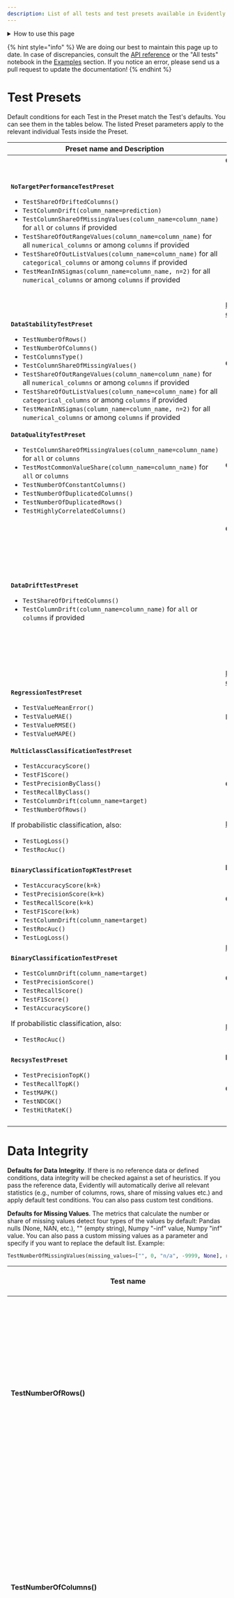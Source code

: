 ```yaml
---
description: List of all tests and test presets available in Evidently.
---
```


<details>

<summary>How to use this page</summary>
 
This is a reference page. You can return here:
* To discover **available tests** and choose which to include in a custom test suite.
* To understand which **parameters** you can change for a specific test or preset.
* To verify which tests are included in a **test preset**.

You can use the menu on the right to navigate the sections. We organize individual tests into groups, e.g. Data Quality, Data Integrity, Regression, etc. Note that these groups do **not** match the presets with similar names. For example, there are more Data Quality tests than in the `DataQualityTestPreset`. 

# How to read the tables

* **Name**: the name of the test or test preset.  
* **Description**: plain text explanation of the test, or the content of the preset. For tests, we specify whether it applies to the whole dataset or individual columns.
* **Parameters**: available configurations. 
  * Required parameters are necessary for calculations, e.g. a column name for a column-level test.
  * Optional parameters modify how the underlying metric is calculated, e.g. which statistical test or correlation method is used.
  * *Test condition parameters* help set the conditions (e.g. equal, not equal, greater than, etc.) that define the expectations from the test output. If the condition is violated, the test returns a fail. Here you can see the complete list of the [standard condition parameteres](../tests-and-reports/custom-test-suite.md#custom-conditions). They apply to most of the tests, and are optional.
* **Default tests condition**: they apply if you do not set a custom сondition. 
  * With reference: the test conditions that apply when you pass a reference dataset and Evidently can derive expectations from it. 
  * No reference: the test conditions that apply if you do not provide the reference. They are based on heuristics.
 
**Test visualizations**. Each test also includes a default render. If you want to see the visualization, navigate to the [example notebooks](../examples/examples.md).
</details>

{% hint style="info" %} 
We are doing our best to maintain this page up to date. In case of discrepancies, consult the [API reference](https://docs.evidentlyai.com/reference/api-reference) or the "All tests" notebook in the [Examples](../examples/examples.md) section. If you notice an error, please send us a pull request to update the documentation! 
{% endhint %}

# Test Presets

Default conditions for each Test in the Preset match the Test's defaults. You can see them in the tables below. The listed Preset parameters apply to the relevant individual Tests inside the Preset.

| Preset name and Description | Parameters |
|---|---|
| **`NoTargetPerformanceTestPreset`**<br><ul><li> `TestShareOfDriftedColumns()`</li><li>`TestColumnDrift(column_name=prediction)`</li><li>`TestColumnShareOfMissingValues(column_name=column_name)` for `all` or `сolumns` if provided </li><li>`TestShareOfOutRangeValues(column_name=column_name)` for all `numerical_columns` or among `columns` if provided</li><li>`TestShareOfOutListValues(column_name=column_name)` for all `categorical_columns` or among `columns` if provided</li><li>`TestMeanInNSigmas(column_name=column_name, n=2)` for all `numerical_columns` or among `columns` if provided </li></ul>| **Optional**:<ul><li>`columns`</li><li>`stattest`</li><li>`cat_stattest`</li><li>`num_stattest`</li><li>`per_column_stattest`</li><li>`text_stattest`</li><li>`stattest_threshold`</li><li>`cat_stattest_threshold`</li><li>`num_stattest_threshold`</li><li>`per_column_stattest_threshold`</li><li>`text_stattest_threshold`</li><li>`embeddings`</li><li>`embeddings_drift_method`</li><li>`drift_share`</li></ul> [How to set data drift parameters](../customization/options-for-statistical-tests.md), [embeddings drift parameters](../customization/embeddings-drift-parameters.md).|
| **`DataStabilityTestPreset`**<br><ul><li>`TestNumberOfRows()`</li><li>`TestNumberOfColumns()`</li><li>`TestColumnsType()`</li><li>`TestColumnShareOfMissingValues()`</li><li>`TestShareOfOutRangeValues(column_name=column_name)` for all `numerical_columns` or among `columns` if provided</li><li>`TestShareOfOutListValues(column_name=column_name)` for all `categorical_columns` or among `columns` if provided</li><li>`TestMeanInNSigmas(column_name=column_name, n=2)` for all `numerical_columns` or among `columns` if provided </li></ul>| **Optional**:<ul><li>`columns`</li></ul> |
| **`DataQualityTestPreset`**<br>  <ul><li>`TestColumnShareOfMissingValues(column_name=column_name)` for `all` or `columns` </li><li>`TestMostCommonValueShare(column_name=column_name)` for `all` or `columns`</li><li>`TestNumberOfConstantColumns()`</li><li>`TestNumberOfDuplicatedColumns()`</li><li>`TestNumberOfDuplicatedRows()`</li><li>`TestHighlyCorrelatedColumns()`</li></ul>| **Optional:**<ul><li>`columns`</li></ul> |
| **`DataDriftTestPreset`**<br> <ul><li>`TestShareOfDriftedColumns()`</li><li>`TestColumnDrift(column_name=column_name)` for `all` or `сolumns` if provided </li></ul> | **Optional**:<ul><li>`columns`</li><li>`stattest`</li><li>`cat_stattest`</li><li>`num_stattest`</li><li>`per_column_stattest`</li><li>`text_stattest`</li><li>`stattest_threshold`</li><li>`cat_stattest_threshold`</li><li>`num_stattest_threshold`</li><li>`per_column_stattest_threshold`</li><li>`text_stattest_threshold`</li><li>`embeddings`</li><li>`embeddings_drift_method`</li><li>`drift_share`</li></ul>[How to set data drift parameters](../customization/options-for-statistical-tests.md), [embeddings drift parameters](../customization/embeddings-drift-parameters.md).|
| **`RegressionTestPreset`**<br> <ul><li>`TestValueMeanError()`</li><li>`TestValueMAE()`</li><li>`TestValueRMSE()`</li><li>`TestValueMAPE()`</li></ul> | N/A |
| **`MulticlassClassificationTestPreset`**<br> <ul><li>`TestAccuracyScore()`</li><li>`TestF1Score()`</li><li>`TestPrecisionByClass()`</li><li>`TestRecallByClass()`</li><li>`TestColumnDrift(column_name=target)`</li><li>`TestNumberOfRows()`</li></ul>If probabilistic classification, also: <ul><li>`TestLogLoss()`</li><li>`TestRocAuc()`</li></ul>| **Optional**:<ul><li>`stattest`</li><li>`stattest_threshold`</li></ul> [How to set data drift parameters](../customization/options-for-statistical-tests.md).  |
| **`BinaryClassificationTopKTestPreset`**<br> <ul><li>`TestAccuracyScore(k=k)`</li><li>`TestPrecisionScore(k=k)`</li><li>`TestRecallScore(k=k)`</li><li>`TestF1Score(k=k)`</li><li>`TestColumnDrift(column_name=target)`</li><li>`TestRocAuc()`</li><li>`TestLogLoss()`</li></ul> |**Required**:<ul><li>`k`</li></ul>**Optional**:<ul><li>`stattest`</li><li>`stattest_threshold`</li><li>`probas_threshold`</li></ul> [How to set data drift parameters](../customization/options-for-statistical-tests.md). |
| **`BinaryClassificationTestPreset`** <br><ul><li>`TestColumnDrift(column_name=target)`</li><li>`TestPrecisionScore()`</li><li>`TestRecallScore()`</li><li>`TestF1Score()`</li><li>`TestAccuracyScore()`</li></ul>If probabilistic classification, also:<ul><li>`TestRocAuc()`</li></ul> | **Optional**:<ul><li>`stattest`</li><li>`stattest_threshold`</li><li>`probas_threshold`</li></ul> [How to set data drift parameters](../customization/options-for-statistical-tests.md)|
| **`RecsysTestPreset`** <br><ul><li>`TestPrecisionTopK()`</li><li>`TestRecallTopK()`</li><li>`TestMAPK()`</li><li>`TestNDCGK()`</li><li>`TestHitRateK()`</li></ul> | **Required:**<ul><li>`k`</li></ul> **Optional:**<ul><li>`min_rel_score: Optional[int]`</li><li>`no_feedback_users: bool`</li></ul>

# Data Integrity

**Defaults for Data Integrity**. If there is no reference data or defined conditions, data integrity will be checked against a set of heuristics. If you pass the reference data, Evidently will automatically derive all relevant statistics (e.g., number of columns, rows, share of missing values etc.) and apply default test conditions. You can also pass custom test conditions.  

**Defaults for Missing Values**. The metrics that calculate the number or share of missing values detect four types of the values by default: Pandas nulls (None, NAN, etc.), "" (empty string), Numpy "-inf" value, Numpy "inf" value. You can also pass a custom missing values as a parameter and specify if you want to replace the default list. Example:

```python
TestNumberOfMissingValues(missing_values=["", 0, "n/a", -9999, None], replace=True)
```

| Test name  | Description | Parameters | Default test condition | 
|---|---|---|---|
| **TestNumberOfRows()** | Dataset-level. <br><br> Tests the number of rows against the reference or a defined condition.|  **Required**:<br> N/A <br><br> **Optional**:<br> N/A <br><br>**Test conditions**: <ul><li>*standard parameters*</li></ul>| Expects +/-10% or >30.<br><br>**With reference**: the test fails if the number of rows differs by over 10% from the reference. <br><br>**No reference**: the test fails if the number of rows is <= 30.|
| **TestNumberOfColumns()** | Dataset-level. <br><br> Tests the number of columns against the reference or a defined condition. | **Required**:<br> N/A <br><br> **Optional**:<br> N/A <br><br>**Test conditions**: <ul><li>*standard parameters*</li></ul>| Expects the same or non-zero.<br><br>**With reference**: the test fails if the number of columns differs from the reference. <br><br>**No reference**: the test fails if the number of columns is 0.|
| **TestNumberOfMissingValues()** | Dataset-level. <br><br> Tests the number of missing values in the dataset against the reference or a defined condition.|**Required**:<br> N/A <br><br> **Optional**: <ul><li>`missing_values = [], replace = True/False` (default = default list)</li></ul> **Test conditions**: <ul><li>*standard parameters*</li></ul>| Expects up to +10% or 0. <br><br>**With reference**: the test fails if the share of missing values is over 10% higher than in reference. <br><br>**No reference**: the test fails if the dataset contains missing values.|
| **TestShareOfMissingValues()**| Dataset-level. <br><br> Tests the share of missing values in the dataset against the reference or a defined condition.|**Required**:<br> N/A <br><br> **Optional**: <ul><li>`missing_values = [], replace = True/False` (default = default list)</li></ul>**Test conditions**: <ul><li>*standard parameters*</li></ul> | Expects up to +10% or 0. <br><br>**With reference**: the test fails if the share of missing values is over 10% higher than in reference.<br><br>**No reference**:  the test fails if the dataset contains missing values.|
| **TestNumberOfColumnsWithMissingValues()**| Dataset-level. <br><br>Tests the number of columns that contain missing values in the dataset against the reference or a defined condition.|**Required**:<br> N/A <br><br> **Optional**: <ul><li>`missing_values = [], replace = True/False` (default = default list)</li></ul>**Test conditions**: <ul><li>*standard parameters*</li></ul> | Expects <= or 0. <br><br>**With reference**: the test fails if the number of columns with missing values is higher than in reference.  <br>**No reference**: the test fails if the dataset contains columns with missing values.|
| **TestShareOfColumnsWithMissingValues()** | Dataset-level. <br><br> Tests the share of columns that contain missing values in the dataset against the reference or a defined condition.| **Required**:<br> N/A <br><br> **Optional**: <ul><li>`missing_values = [], replace = True/False` (default = default list)</li></ul>**Test conditions**: <ul><li>*standard parameters*</li></ul> | Expects <= or 0. <br><br>**With reference**: the test fails if the share of columns with missing values is higher than in reference.  <br><br>**No reference**: the test fails if the dataset contains columns with missing values.|
| **TestNumberOfRowsWithMissingValues()** | Dataset-level. <br><br> Tests the number of rows that contain missing values against the reference or a defined condition. | **Required**:<br>N/A<br><br>**Optional**:<ul><li>`missing_values = [], replace = True/False` (default = default list)</li></ul> **Test conditions** <ul><li>*standard parameters*</li></ul>| Expects up to +10% or 0.<br><br>**With reference**: the test fails if the share of rows with missing values is over 10% higher than in reference. <br><br>**No reference**: the test fails if the dataset contains rows with missing values.|
| **TestShareOfRowsWithMissingValues()** | Dataset-level. <br><br> Tests the share of rows that contain missing values against the reference or a defined condition. | **Required**:<br>N/A<br><br>**Optional**:<ul><li>`missing_values = [], replace = True/False` (default = default list)</li></ul>**Test conditions** <ul><li>*standard parameters*</li></ul>| Expects up to +10% or 0.<br><br>**With reference**: the test fails if the share of rows with missing values is over 10% higher than in reference. <br><br>**No reference**: the test fails if the dataset contains rows with missing values.|
| **TestNumberOfDifferentMissingValues()**| Dataset-level. <br><br> Tests the number of differently encoded missing values in the dataset against the reference or a defined condition. Detects 4 types of missing values by default and/or values from a user list. | **Required**:<br>N/A<br><br>**Optional**:<ul><li>`missing_values: list <br>replace: bool = True`(default = default list)</li></ul> **Test conditions** <ul><li>*standard parameters*</li></ul> | Expects <= or none.<br><br>**With reference**: the test fails if the current dataset has more types of missing values. <br><br>**No reference**: the test fails if the current dataset contains missing values. 
| **TestNumberOfConstantColumns()** | Dataset-level. <br><br> Tests the number of columns with all constant values against reference or a defined condition. |**Required**:<br> N/A <br><br> **Optional**:<br> N/A <br><br>**Test conditions**: <ul><li>*standard parameters*</li></ul>| Expects =< or none.<br><br>**With reference**: the test fails if the number of constant columns is higher than in the reference.<br><br>**No reference**: the test fails if there is at least one constant column.|
| **TestNumberOfEmptyRows()** | Dataset-level. <br><br> Tests the number of empty rows against reference or a defined condition. |**Required**:<br> N/A <br><br> **Optional**:<br> N/A <br><br>**Test conditions**: <ul><li>*standard parameters*</li></ul>| Expects +/- 10% or none.<br><br>**With reference**: the test fails if the share of empty rows is over 10% higher or lower than in the reference.<br><br>**No reference**: the test fails if there is at least one empty row.|
| **TestNumberOfEmptyColumns()** | Dataset-level. <br><br> Tests the number of empty columns against reference or a defined condition.|**Required**:<br> N/A <br><br> **Optional**:<br> N/A <br><br>**Test conditions**: <ul><li>*standard parameters*</li></ul>| Expects =< or none.<br><br>**With reference**: the test fails if the number of empty columns is higher than in the reference.<br><br>**No reference**: the test fails if there is at least one empty column.|
| **TestNumberOfDuplicatedRows()** | Dataset-level. <br><br> Tests the number of duplicate rows against reference or a defined condition. |**Required**:<br> N/A <br><br> **Optional**:<br> N/A <br><br>**Test conditions**: <ul><li>*standard parameters*</li></ul>| Expects +/- 10% or none.<br><br>**With reference**: the test fails if the share of duplicate rows is over 10% higher or lower than in the reference.<br><br>**No reference**: the test fails if there is at least one duplicate row. |
| **TestNumberOfDuplicatedColumns()** | Dataset-level. <br><br> Tests the number of duplicate columns against reference or a defined condition. |**Required**:<br> N/A <br><br> **Optional**:<br> N/A <br><br>**Test conditions**: <ul><li>*standard parameters*</li></ul>| Expects =< or none.<br><br>**With reference**: the test fails if the number of duplicate columns is higher than in the reference.<br><br>**No reference**: the test fails if there is at least one duplicate column.|
| **TestColumnsType()**| Dataset-level. <br><br> Tests the types of all columns against the reference.| **Required**:<br> N/A <br><br> **Optional**:<br> `columns_type: dict` <br><br>**Test conditions**:<br> N/A | Expects types to match.<br><br>**With reference**: the test fails if at least one column type does not match. <br>**No reference**: N/A |
| **TestColumnNumberOfMissingValues**(column_name='name')| Column-level. <br><br> Tests the number of missing values in a given column against the reference or a defined condition.| **Required**:<ul><li>`column_name`</li></ul>**Optional**:<ul><li>`missing_values = [], replace = True/False` (default = default list)</li></ul> **Test conditions** <ul><li>*standard parameters*</li></ul> | Expects up to 10% or none.<br><br>**With reference**: the test fails if the share of missing values in a column is over 10% higher than in reference. <br><br>**No reference**: the test fails if the column contains missing values.|
| **TestColumnShareOfMissingValues**(column_name='name')| Column-level. <br><br> Tests the share of missing values in a given column against the reference or a defined condition.| **Required**:<ul><li>`column_name`</li></ul>**Optional**:<ul><li>`missing_values = [], replace = True/False` (default = default list)</li></ul>**Test conditions** <ul><li>*standard parameters*</li></ul> | Expects up to 10% or none.<br><br>**With reference**: the test fails if the share of missing values in a column is over 10% higher than in reference. <br>**No reference**: the test fails if the column contains missing values.|
| **TestColumnNumberOfDifferentMissingValues**(column_name='name')| Column-level. <br><br> Tests the number of differently encoded missing values in the column against reference or a defined condition. Detects 4 types of missing values by default and/or values from a user list. | **Required**:<ul><li>`column_name`</li></ul>**Optional**:<ul><li>`missing_values = [], replace = True/False` (default = default list)</li></ul> **Test conditions**: <ul><li>*standard parameters*</li></ul>| Expects <= or none.<br><br>**With reference**: the test fails if the current column has more types of missing values. <br><br>**No reference**: The test fails if the column contains missing values.|
| **TestColumnAllConstantValues**(column_name='name') | Column-level. <br><br> Tests if all the values in a given column are constant.|**Required**: <ul><li>`column_name`</li></ul>**Optional**:<br> N/A<br><br>**Test conditions**: <br> N/A| Expects non-constant.<br><br>The test fails if all values in a given column are constant.|
| **TestColumnAllUniqueValues**(column_name='name') | Column-level. <br><br> Tests if all the values in a given column are unique.| **Required**: <ul><li>`column_name`</li></ul>**Optional**:<br> N/A<br><br>**Test conditions**:<br> N/A | Expects all unique (e.g., IDs).<br><br>The test fails if at least one value in a given column is not unique.|
| **TestColumnRegExp**(column_name='name, reg_exp='^[0..9]') | Column-level. <br><br> Tests the number of values in a column that do not match a defined regular expression, against reference or a defined condition. |**Required**: <ul><li>`column_name`</li><li>`reg_exp`</li></ul>**Optional**:<br>N/A<br><br>**Test conditions**:<ul><li>*standard parameters* </li></ul>| **With reference**: the test fails if the share of values that match a regular expression is over 10% higher or lower than in the reference.<br><br>**No reference**: the test fails if at least one of the values does not match a regular expression. |
| **TestCategoryShare**(column_name='education', category='Some-college', lt=0.5)) | Column-level. <br><br> Tests if the number of objects belonging to a defined category (or having a defined numerical value) is within the threshold.|**Required**: <ul><li>`column_name`</li><li>`category`</li></ul>**Optional**:<br> N/A<br><br> **Test conditions**: <ul><li>*standard parameters*</li></ul>| Expects the category to be present.<br><br>The test fails if the category is not present.|
| **TestCategoryCount**(column_name='education', category='Some-college', lt=0.5)) | Column-level. <br><br>  Tests if the share of objects belonging to a defined category (or having a defined numerical value) is within the threshold.|**Required**: <ul><li>`column_name`</li><li>`category`</li></ul>**Optional**:<br> N/A<br><br> **Test conditions**: <ul><li>*standard parameters*</li></ul>| Expects the category to be present.<br><br>The test fails if the category is not present.|

# Data Quality

**Defaults for data quality**. If there is no reference data or defined conditions, data quality will be checked against a set of heuristics. If you pass the reference data, Evidently will automatically derive all relevant statistics (e.g., min value, max value, value range, value list, etc.) and apply default test conditions. You can also pass custom test conditions.  

| Test name  | Description | Parameters | Default test conditions | 
|---|---|---|---|
| **TestConflictTarget()**| Dataset-level. <br><br> Tests if there are conflicts in the target (instances where a different label is assigned for an identical input). | N/A | Expects no conflicts in the target (with or without reference). |
| **TestConflictPrediction()**| Dataset-level. <br><br> Tests if there are conflicts in the prediction (instances where a different prediction is made for an identical input). | N/A | Expects no conflicts in the target (with or without reference). |
| **TestTargetPredictionCorrelation()** | Dataset-level. <br><br> Tests the strength of correlation between the target and prediction.| **Required**:<br>N/A<br><br> **Optional:**  <ul><li>`method` (default = `pearson`, available = `pearson`, `spearman`, `kendall`, `cramer_v`)</li></ul> **Test conditions**: <ul><li>*standard parameters*</li></ul> | Expects +/- 0.25 in correlation strength, or > 0. <br><br>**With reference**: the test fails if there is a 0.25+ change in the correlation strength between target and prediction.<br><br>**No reference**: the test fails if the correlation between target and prediction <=0 |
| **TestHighlyCorrelatedColumns()**| Dataset-level. <br><br> Tests the strongest correlation between a pair of features, against reference or a defined condition. <br> | **Required**:<br>N/A<br><br> **Optional:**  <ul><li>`method` (default = `pearson`, available = `pearson`, `spearman`, `kendall`, `cramer_v`)</li></ul> **Test conditions**: <ul><li>*standard parameters*</li></ul>| Expects +/- 10% in max correlation strength, or < 0.9.<br><br>**With reference**: the test fails if there is a 10%+ change in the correlation strength for the most correlated feature pair.<br><br> **No reference**: the test fails if there is at least one pair of features with the correlation >= 0.9 |
| **TestTargetFeaturesCorrelations()**| Dataset-level. <br><br> Tests if any of the features is highly correlated with the target. <br>Example use: to detect target leak. |  **Required**:<br>N/A<br><br> **Optional:**  <ul><li>'`method` (default = `pearson`, available = `pearson`, `spearman`, `kendall`, `cramer_v`)</li></ul> **Test conditions**: <ul><li>*standard parameters*</li></ul> | Expects +/- 10% in max correlation strength, or < 0.9.<br><br>**With reference**: the test fails if there is a 10%+ change in the correlation strength for the feature most correlated with the target.<br><br>**No reference**: the test fails if at least one feature is correlated with the target >= 0.9 |
| **TestPredictionFeaturesCorrelations()**| Dataset-level. <br><br> Tests if any of the features is highly correlated with the prediction <br>Example use: to detect when predictions rely on a single feature. | **Required**:<br>N/A<br><br> **Optional:**  <ul><li>`method` (default = `pearson`, available = `pearson`, `spearman`, `kendall`, `cramer_v`)</li></ul> **Test conditions**: <ul><li>*standard parameters*</li></ul>| Expects +/- 10% in max correlation strength, or < 0.9.<br><br>**With reference**: the test fails if there is a 10%+ change in the correlation strength for the feature most correlated with the prediction.<br><br>**No reference**: the test fails if at least one feature is correlated with the prediction >= 0.9 |
| **TestCorrelationChanges()** | Dataset-level. <br><br> Tests the number of correlation violations (significant change in the correlation strength between any two columns).|  **Required**:<br>N/A<br><br> **Optional:**  <ul><li>`method` (default = `pearson`, available = `pearson`, `spearman`, `kendall`, `cramer_v`)</li><li>`corr_diff` (default = 0.25) </li><li>`column_name`(checks for correlation changes only between a chosen column and other columns in the dataset) </li></ul> **Test conditions**: <ul><li>*standard parameters*</li></ul>| Expects none.<br><br>**With reference**: the test fails if at least 1 correlation violation is detected. <br><br>**No reference**: N/A |
| **TestColumnValueMin**(column_name='num-column') | Column-level. <br><br> Tests the minimum value of a given numerical column against reference or a defined condition. |  **Required**:<ul><li>`column_name`</li></ul> **Optional:** N/A <br><br> **Test conditions**: <ul><li>*standard parameters*</li></ul> | Expects not lower.<br><br>**With reference**: the test fails if the minimum value is lower than in the reference.<br><br>**No reference**: N/A |
| **TestColumnValueMax**(column_name='num-column') | Column-level. <br><br> Tests the maximum value of a given numerical column against reference or a defined condition. |   **Required**:<ul><li>`column_name`</li></ul> **Optional:** N/A <br><br> **Test conditions**: <ul><li>*standard parameters*</li></ul> | Expects not higher.<br><br>**With reference**: the test fails if the maximum value is higher than in the reference.<br><br>**No reference**: N/A |
| **TestColumnValueMean**(column_name='num-column') | Column-level. <br><br> Tests the mean value of a given numerical column against reference or a defined condition. |   **Required**:<ul><li>`column_name`</li></ul> **Optional:**<br> N/A <br><br> **Test conditions**: <ul><li>*standard parameters*</li></ul> | Expects +/-10%.<br><br>**With reference**: the test fails if the mean value is different by more than 10%.<br><br>**No reference**: N/A |
| **TestColumnValueMedian**(column_name='num-column') | Column-level. <br><br> Tests the median value of a given numerical column against reference or a defined condition. |   **Required**:<ul><li>`column_name`</li></ul> **Optional:**<br> N/A <br><br> **Test conditions**: <ul><li>*standard parameters*</li></ul> | Expects +/-10%.<br><br>**With reference**: the test fails if the median value is different by more than 10%.<br><br>**No reference**: N/A |
| **TestColumnValueStd**(column_name='num-column')<br>| Column-level. <br><br> Tests the standard deviation of a given numerical column against reference or a defined condition. |   **Required**:<ul><li>`column_name`</li></ul> **Optional:**<br> N/A <br><br> **Test conditions**: <ul><li>*standard parameters*</li></ul> | Expects +/-10%.<br><br>**With reference**: the test fails if the standard deviation is different by more than 10%.<br><br>**No reference**: N/A |
| **TestNumberOfUniqueValues**(column_name='name')<br>    | Column-level. <br><br> Tests the number of unique values in a given column against reference or a defined condition. |   **Required**:<ul><li>`column_name`</li></ul> **Optional:**<br> N/A <br><br> **Test conditions**: <ul><li>*standard parameters*</li></ul> | Expects +/-10%.<br><br>**With reference**: the test fails if the share of unique values is different by more than 10%.<br><br>**No reference**: N/A |
| **TestUniqueValuesShare**(column_name='name') | Column-level. <br><br> Tests the share of unique values in a given column against reference or a defined condition.  |   **Required**:<ul><li>`column_name`</li></ul> **Optional:**<br> N/A <br><br> **Test conditions**: <ul><li>*standard parameters*</li></ul> | Expects +/-10%.<br><br>**With reference**: the test fails if the share of unique values is different by more than 10%.<br><br>**No reference**: N/A |
| **TestMostCommonValueShare**(column_name='name') | Column-level. <br><br> Tests the share of the most common value in a given column against reference or a defined condition. |   **Required**:<ul><li>`column_name`</li></ul> **Optional:**<br> N/A <br><br> **Test conditions**: <ul><li>*standard parameters*</li></ul> | Expects +/-10%.<br><br>**With reference**: the test fails if the share of the most common value is different by more than 10% from the reference.<br><br>**No reference**: the test fails if the share of the most common value is >= 80%. |
| **TestMeanInNSigmas**(column_name='num-column') | Column-level. <br><br> Tests if the mean value in a given numerical column is within the expected range , defined in standard deviations. This test requires reference. | **Required**:<ul><li>`column_name`</li></ul> **Optional:** <ul><li>`n_sigmas`</li></ul> | Expects +/- 2 std dev.<br><br>**With reference**: the test fails if the current mean value is out of the +/- 2 std dev interval from the reference mean value. <br><br>**No reference**: N/A |
| **TestValueRange**(column_name='num_column') | Column-level. <br><br> Tests if a numerical column contains values out of the min-max range. |  **Required**:<ul><li>`column_name`</li></ul> **Optional:** <ul><li>`left`</li><li>`right`</li></ul> **Test conditions**:<br>N/A | Expects all values to be in range.<br><br>**With reference**: the test fails if the column contains values out of the min-max range as seen in the reference. <br><br>**No reference**: N/A |
| **TestShareOfOutRangeValues**(column_name='num_column')| Column-level. <br><br> Tests the share of values out of the min-max range against reference or a defined condition. | **Required**:<ul><li>`column_name`</li></ul> **Optional:** <ul><li>`left`</li><li>`right`</li></ul> **Test conditions**: <ul><li>*standard parameters*</li></ul>|| Expects all values to be in range.<br><br>  | Expects all values to be in range.<br><br>**With reference**: the test fails if at least 1 value is out of range (as seen in reference).<br><br>**No reference**: N/A |
| **TestNumberOfOutRangeValues**(column_name='num_column') | Column-level. <br><br> Tests the number of values out of the min-max range against reference or a defined condition. | **Required**:<ul><li>`column_name`</li></ul> **Optional:** <ul><li>`left`</li><li>`right`</li></ul> **Test conditions**: <ul><li>*standard parameters*</li></ul>|| Expects all values to be in range.<br><br>**With reference**: the test fails if at least 1 value is out of range (as seen in reference). <br><br>**No reference**: N/A |
| **TestValueList**(column_name='cat_column')   | Column-level. <br><br> Tests if a categorical column contains values out of the list.  |  **Required**:<ul><li>`column_name`</li></ul> **Optional:** <ul><li>`values: List[str]`</li></ul> **Test conditions**:<br>N/A| Expects all values to be in the list.<br><br>**With reference**: the test fails if the column contains values out of the list (as seen in reference). <br><br>**No reference**: N/A |
| **TestNumberOfOutListValues**(column_name='cat_column')| Column-level. <br><br> Tests the number of values in a given column that are out of list, against reference or a defined condition. | **Required**:<ul><li>`column_name`</li></ul> **Optional:** <ul><li>`values: List[str]`</li></ul> **Test conditions**: <ul><li>*standard parameters*</li></ul> | Expects all values to be in the list. <br><br>**With reference**: the test fails if the column contains values out of the list (as seen in reference). <br><br>**No reference**: N/A |
| **TestShareOfOutListValues**(column_name='cat_column')| Column-level. <br><br> Tests the share of values in a given column that are out of list against reference or a defined condition. |  **Required**:<ul><li>`column_name`</li></ul> **Optional:** <ul><li>`values: List[str]`</li></ul> **Test conditions**: <ul><li>*standard parameters*</li></ul> | Expects all values to be in the list. <br><br>**With reference**: the test fails if the column contains values out of the list (as seen in reference). <br>**No reference**: N/A |
|**TestColumnQuantile**(column_name='num_column', quantile=0.25) | Column-level. <br><br> Computes a quantile value and compares it to the reference or against a defined condition. |  **Required**:<ul><li>`column_name`</li><li>`quantile`</li></ul> **Optional:** N/A <br><br> **Test conditions**: <ul><li>*standard parameters*</li></ul> | Expects +/-10%.<br><br>**With reference**: the test fails if the quantile value is over 10% higher or lower. <br><br>**No reference**: N/A |

# Data Drift

**Defaults for Data Drift**. By default, all data drift tests use the Evidently [drift detection logic](data-drift-algorithm.md) that selects a different statistical test or metric based on feature type and volume. You always need a reference dataset.

To modify the logic or select a different test, you should set [data drift parameters](../customization/options-for-statistical-tests.md). 

| Test name | Description | Parameters | Default test conditions | 
|---|---|---|---|
| **TestNumberOfDriftedColumns()** | Dataset-level. <br><br> Compares the distribution of each column in the current dataset to the reference and tests the number of drifting features against a defined condition.| **Required**:<br>N/A<br><br>**Optional:**<ul><li>`сolumns`</li><li>`stattest`(default=automated selection)</li><li>`cat_stattest`</li><li>`num_stattest`</li><li>`per_column_stattest`</li><li>`stattest_threshold`(default=test default)</li><li>`cat_stattest_threshold`</li><li>`num_stattest_threshold`</li><li>`per_column_stattest_threshold`</li></ul>**Test conditions**:<ul><li>*standard parameters*</li></ul> | Expects =< ⅓ features to drift.<br><br>**With reference:** If > 1/3 of features drifted, the test fails.<br><br>**No reference:** N/A |
| **TestShareOfDriftedColumns()** | Dataset-level. <br><br> Compares the distribution of each column in the current dataset to the reference and tests the share of drifting features against a defined condition.| **Required**:<br>N/A<br><br>**Optional:**<ul><li>`сolumns`</li><li>`stattest`(default=automated selection)</li><li>`cat_stattest`</li><li>`num_stattest`</li><li>`per_column_stattest`</li><li>`stattest_threshold`(default=test default)</li><li>`cat_stattest_threshold`</li><li>`num_stattest_threshold`</li><li>`per_column_stattest_threshold`</li></ul>**Test conditions**:<ul><li>*standard parameters*</li></ul> | Expects =< ⅓ features to drift.<br><br>**With reference:** If > 1/3 of features drifted, the test fails.<br><br>**No reference:** N/A  |
| **TestColumnDrift(column_name='name')**| Column-level. <br><br> Tests if there is a distribution shift in a given column compared to the reference.| **Required**: <ul><li>column_name</ul></li> **Optional**:<ul><li>`stattest`(default=automated selection)</li><li>`stattest_threshold`(default=test default)</li></ul>| Expects no drift.<br><br>**With reference:** the test fails if the distribution drift is detected in a given column.<br><br>**No reference:** N/A |
| **TestEmbeddingsDrift(embeddings_name='small_subset')**| Column-level. <br><br> Tests if there is drift in embeddings compared to reference.| **Required**: <ul><li>`embeddings_name`</ul></li> **Optional**:<ul><li>`drift_method`(default=model)</li></ul>| Expects no drift.<br><br>**With reference:** the test fails if the drift is detected in a given subset of columns.<br><br>**No reference:** N/A |


# Regression

**Defaults for Regression tests**: if there is no reference data or defined conditions, Evidently will compare the model performance to a dummy model that predicts the optimal constant (varies by the metric). You can also pass the reference dataset and run the test with default conditions, or define custom test conditions.

| Test name  | Description | Parameters | Default test conditions |  
|---|---|---|---|
| **TestValueMAE()**<br> | Dataset-level. <br><br> Computes the Mean Absolute Error (MAE) and compares it to the reference or against a defined condition.  | **Required**:<br>N/A<br><br> **Optional:**<br>N/A<br><br>**Test conditions**: <ul><li>*standard parameters*</li></ul>  | Expects +/-10% or better than a dummy model.<br><br>**With reference**: if MAE is higher or lower by over 10%, the test fails. <br><br>**No reference**: the test fails if the MAE value is higher than the MAE of the dummy model that predicts the optimal constant (median of the target value). |
| **TestValueRMSE()** | Dataset-level. Computes the Root Mean Square Error (RMSE) and compares it to the reference or against a defined condition. |**Required**:<br>N/A<br><br> **Optional**:<br>N/A<br><br> **Test conditions** <ul><li>*standard parameters*</li></ul>| Expects +/-10% or better than a dummy model.<br><br>**With reference**: if RMSE is higher or lower by over 10%, the test fails.<br><br>**No reference**: the test fails if the RMSE value is higher than the RMSE of the dummy model that predicts the optimal constant (mean of the target value). |
| **TestValueMeanError()**<br>| Dataset-level. <br><br> Computes the Mean Error (ME) and tests if it is near zero or compares it against a defined condition. | **Required**:<br>N/A<br><br> **Optional**:<br>N/A<br><br> **Test conditions** <ul><li>*standard parameters*</li></ul>| Expects the Mean Error to be near zero.<br><br>**With/without reference**: the test fails if the Mean Error is skewed and the condition is violated. <br>Condition: eq = approx(absolute=0.1\*error_std)<br>error_std  =  (curr_true - curr_preds).std() |
| **TestValueMAPE()** | Dataset-level. <br><br> Computes the Mean Absolute Percentage Error (MAPE) and compares it to the reference or against a defined condition. | **Required**:<br>N/A<br><br> **Optional:**<br>N/A<br><br>**Test conditions**: <ul><li>*standard parameters*</li></ul> | Expects +/-10% or better than a dummy model.<br><br>**With reference**: if MAPE is higher or lower by over 10%, the test fails.<br><br>**No reference**: the test fails if the MAPE value is higher than the MAPE of the dummy model that predicts the optimal constant (weighted median of the target value). |
| **TestValueAbsMaxError()** | Dataset-level. <br><br> Computes the absolute maximum error and compares it to the reference or against a defined condition.| **Required**:<br>N/A<br><br> **Optional:**<br>N/A<br><br>**Test conditions**: <ul><li>*standard parameters*</li></ul>| Expects +/-10% or better than a dummy model.<br><br>**With reference**: if the absolute maximum error is higher or lower by over 10%, the test fails. <br><br>**No reference**: the test fails if the absolute maximum error is higher than the absolute maximum error of the dummy model that predicts the optimal constant (median of the target value). |
| **TestValueR2Score()** | Dataset-level. <br><br> Computes the R2 Score (coefficient of determination) and compares it to the reference or against a defined condition. | **Required**:<br>N/A<br><br> **Optional:**<br>N/A<br><br>**Test conditions**: <ul><li>*standard parameters*</li></ul> | Expects +/-10% or > 0.<br><br>**With reference**: if R2 is higher or lower by over 10%, the test fails.<br><br>**No reference**: the test fails if the R2 value is =< 0. |

# Classification

You can apply the tests for non-probabilistic, probabilistic classification, and ranking. The underlying metrics will be calculated slightly differently depending on the provided inputs: only labels, probabilities, decision threshold, and/or K (to compute, e.g., precision@K). 

**Defaults for Classification tests**. If there is no reference data or defined conditions, Evidently will compare the model performance to a dummy model. It is based on a set of heuristics to verify that the quality is better than random. You can also pass the reference dataset and run the test with default conditions, or define custom test conditions.

| Test name | Description | Parameters | Default test conditions | 
|---|---|---|---|
| **TestAccuracyScore()**| Dataset-level. <br><br>Computes the Accuracy and compares it to the reference or against a defined condition. | **Required**:<br>N/A<br><br> **Optional**:<ul><li>`threshold_probas`(default for classification = None; default for probabilistic classification = 0.5)</li><li>`k`</li></ul> **Test conditions**:<ul><li>*standard parameters*</li></ul> | Expects +/-20% or better than a dummy model.<br><br>**With reference**: if the Accuracy is over 20% higher or lower, the test fails.<br><br>**No reference**: if the Accuracy is lower than the Accuracy of the dummy model, the test fails.|
| **TestPrecisionScore()**| Dataset-level. <br><br> Computes the Precision and compares it to the reference or against a defined condition. | **Required**:<br>N/A<br><br> **Optional**:<ul><li>`threshold_probas`(default for classification = None; default for probabilistic classification = 0.5)</li><li>`k`</li></ul> **Test conditions**: <ul><li>*standard parameters*</li></ul>| Expects +/-20% or better than a dummy model.<br><br>**With reference**: if the Precision is over 20% higher or lower, the test fails.<br><br>**No reference**: if the Precision is lower than the Precision of the dummy mode, the test fails.|
| **TestRecallScore()**| Dataset-level. <br><br> Computes the Recall and compares it to the reference or against a defined condition. | **Required**:<br>N/A<br><br> **Optional**:<ul><li>`threshold_probas`(default for classification = None; default for probabilistic classification = 0.5)</li><li>`k`</li></ul> **Test conditions**: <ul><li>*standard parameters*</li></ul> | Expects +/-20% or better than a dummy model.<br><br>**With reference**: if the Recall is over 20% higher or lower, the test fails.<br><br>**No reference**: if the Recall is lower than the Recall of the dummy model, the test fails.  |
| **TestF1Score()**| Dataset-level. <br><br> Computes the F1 score and compares it to the reference or against a defined condition. | **Required**:<br>N/A<br><br> **Optional**:<ul><li>`threshold_probas`(default for classification = None; default for probabilistic classification = 0.5)</li><li>`k`</li></ul> **Test conditions**: <ul><li>*standard parameters*</li></ul>| Expects +/-20% or better than a dummy model.<br><br>**With reference**: if the F1 is over 20% higher or lower, the test fails.<br><br>**No reference**: if the F1 is lower than the F1 of the dummy model, the test fails.|
| **TestPrecisionByClass**(label='classN') | Dataset-level. <br><br> Computes the Precision for the specified class and compares it to the reference or against a defined condition. | **Required**:<ul><li>`label`</li></ul> **Optional:**<ul><li>`probas_threshold`(default for classification = None; default for probabilistic classification = 0.5)</li><li>`k` (default = None)</li></ul> **Test conditions**: <ul><li>*standard parameters*</li></ul> | Expects +/-20% or better than a dummy model.<br><br>**With reference**: if the Precision is over 20% higher or lower, the test fails.<br><br>**No reference**: if the Precision is lower than the Precision of the dummy model, the test fails.|
| **TestRecallByClass**(label='classN') | Dataset-level. <br><br> Computes the Recall for the specified class and compares it to the reference or against a defined condition.| **Required**:<ul><li>`label`</li></ul> **Optional:**<ul><li>`probas_threshold`(default for classification = None; default for probabilistic classification = 0.5)</li><li>`k` (default = None)</li></ul>**Test conditions**: <ul><li>*standard parameters*</li></ul> | Expects +/-20% or better than a dummy model.<br><br>**With reference**: if the Recall is over 20% higher or lower, the test fails.<br><br>**No reference**: if the Recall is lower than the Recall of the dummy model, the test fails. |
|**TestF1ByClass**(label='classN') | Dataset-level. <br><br> Computes the F1 for the specified class and compares it to the reference or against a defined constraint. | **Required**:<ul><li>`label`</li></ul> **Optional:**<ul><li>`probas_threshold`(default for classification = None; default for probabilistic classification = 0.5)</li><li>`k` (default = None)</li></ul>**Test conditions**: <ul><li>*standard parameters*</li></ul> | Expects +/-20% or better than a dummy model.<br><br>**With reference**: the test fails if the F1 is over 20% higher or lower.<br><br>**No reference**: the test fails if the F1 is lower than the F1 of the dummy model.|
| **TestTPR()**| Dataset-level. <br><br> Computes the True Positive Rate and compares it to the reference or against a defined condition. | **Required**:<br>N/A<br><br> **Optional:**<ul><li>`probas_threshold`(default for classification = None; default for probabilistic classification = 0.5)</li><li>`k` (default = None)</li></ul>**Test conditions**: <ul><li>*standard parameters*</li></ul> | Expects +/-20% or better than a dummy model.<br><br>**With reference**: the test fails if the TPR is over 20% higher or lower.<br><br>**No reference**: the test fails if the TPR is lower than the TPR of the dummy model.|
| **TestTNR()**| Dataset-level. <br><br> Computes the True Negative Rate and compares it to the reference or against a defined condition. |**Required**:<br>N/A<br><br> **Optional:**<ul><li>`probas_threshold`(default for classification = None; default for probabilistic classification = 0.5)</li><li>`k` (default = None)</li></ul>**Test conditions**: <ul><li>*standard parameters*</li></ul>| Expects +/-20% or better than a dummy model.<br><br>**With reference**: the test fails if the TNR is over 20% higher or lower.<br><br>**No reference**: the test fails if the TNR is lower than the TNR of the dummy model. |
| **TestFPR()** | Dataset-level. <br><br> Computes the False Positive Rate and compares it to the reference or against a defined condition. | **Required**:<br>N/A<br><br> **Optional:**<ul><li>`probas_threshold`(default for classification = None; default for probabilistic classification = 0.5)</li><li>`k` (default = None)</li></ul>**Test conditions**: <ul><li>*standard parameters*</li></ul>| Expects +/-20% or better than a dummy model.<br><br>**With reference**: the test fails if the FPR is over 20% higher or lower.<br><br>**No reference**: the test fails if the FPR is higher than the FPR of the dummy model. |
| **TestFNR()**| Dataset-level. <br><br> Computes the False Negative Rate and compares it to the reference or against a defined condition. | **Required**:<br>N/A<br><br> **Optional:**<ul><li>`probas_threshold`(default for classification = None; default for probabilistic classification = 0.5)</li><li>`k` (default = None)</li></ul>**Test conditions**: <ul><li>*standard parameters*</li></ul>| Expects +/-20% or better than a dummy model.<br><br>**With reference**: the test fails if the FNR is over 20% higher or lower.<br><br>**No reference**: the test fails if the FNR is higher than the FNR of the dummy model. |
|  **TestRocAuc()**| Dataset-level. <br><br> Applies to probabilistic classification. <br><br>Computes the ROC AUC and compares it to the reference or against a defined condition. | **Required**:<br>N/A<br><br> **Optional:**<br>N/A<br><br>**Test conditions**: <ul><li>*standard parameters*</li></ul> | Expects +/-20% or > 0.5 <br><br>**With reference**: the test fails if the ROC AUC is over 20% higher or lower than in the reference.<br><br>**No reference**: the test fails if ROC AUC is <= 0.5. |
|  **TestLogLoss()** | Dataset-level. <br><br>Applies to probabilistic classification. <br><br> Computes the LogLoss and compares it to the reference or against a defined condition. | **Required**:<br>N/A<br><br> **Optional:**<br>N/A<br><br>**Test conditions**: <ul><li>*standard parameters*</li></ul> | Expects +/-20% or better than a dummy model.<br><br>**With reference**: the test fails if the LogLoss is over 20% higher or lower than in the reference. <br><br>**No reference**: the test fails if LogLoss is higher than the LogLoss of the dummy model (equals 0.5 for a constant model). |

# Ranking and Recommendations 

Check individual metric descriptions [here](ranking-metrics.md).

Optional shared parameters:
* `no_feedback_users: bool = False`. Specifies whether to include the users who did not select any of the items, when computing the quality metrics. Default: False.
* `min_rel_score: Optional[int] = None`. Specifies the minimum relevance score to consider relevant when calculating the quality metrics for non-binary targets (e.g., if a target is a rating or a custom score).

| Test name | Description | Parameters | Default test conditions | 
|---|---|---|---|
| **TestPrecisionTopK(k=k)** | Dataset-level. <br><br> Computes the Precision at the top K and compares it to the reference or against a defined condition. | **Required**:<ul><li>`k`</li></ul> **Optional**:<ul><li>`no_feedback_users`</li><li>`min_rel_score`</li></ul> **Test conditions**: <ul><li>*standard parameters*</li></ul> | Expects +/-10% from reference.<br><br>**With reference**: if the Precision at the top K is over 10% higher or lower, the test fails.<br><br>**No reference**: Tests if precision > 0.|
| **TestRecallTopK(k=k)** | Dataset-level. <br><br> Computes the Recall at the top K and compares it to the reference or against a defined condition. | **Required**:<ul><li>`k`</li></ul> **Optional**:<ul><li>`no_feedback_users`</li><li>`min_rel_score`</li></ul> **Test conditions**: <ul><li>*standard parameters*</li></ul> | Expects +/-10% from reference.<br><br>**With reference**: if the Recall at the top K is over 10% higher or lower, the test fails.<br><br>**No reference**: Tests if recall > 0.|
| **TestFBetaTopK(k=k)** | Dataset-level. <br><br> Computes the F-beta score at the top K and compares it to the reference or against a defined condition. | **Required**:<ul><li>`k`</li></ul> **Optional**:<ul><li>`no_feedback_users`</li><li>`min_rel_score`</li></ul> **Test conditions**: <ul><li>*standard parameters*</li></ul> | Expects +/-10% from reference.<br><br>**With reference**: if the F-beta score at the top K is over 10% higher or lower, the test fails.<br><br>**No reference**: Tests if F-beta > 0. |
| **TestHitRateK(k=k)** | Dataset-level. <br><br> Computes the Hit Rate at the top K recommendations and compares it to the reference or against a defined condition. | **Required**:<ul><li>`k`</li></ul> **Optional**:<ul><li>`no_feedback_users`</li><li>`min_rel_score`</li></ul> **Test conditions**: <ul><li>*standard parameters*</li></ul> | Expects +/-10% from reference.<br><br>**With reference**: if the Hit Rate at the top K is over 10% higher or lower, the test fails.<br><br>**No reference**: Tests if Hit Rate > 0.|
| **TestMAPK(k=k)** | Dataset-level. <br><br> Computes the Mean Average Precision at the top K and compares it to the reference or against a defined condition. | **Required**:<ul><li>`k`</li></ul> **Optional**:<ul><li>`no_feedback_users`</li><li>`min_rel_score`</li></ul> **Test conditions**: <ul><li>*standard parameters*</li></ul> | Expects +/-10% from reference.<br><br>**With reference**: if the MAP at the top K is over 10% higher or lower, the test fails.<br><br>**No reference**: Tests if MAP > 0.|
| **TestMRRK(k=k)** | Dataset-level. <br><br> Computes the Mean Reciprocal Rank at the top K and compares it to the reference or against a defined condition. | **Required**:<ul><li>`k`</li></ul> **Optional**:<ul><li>`no_feedback_users`</li><li>`min_rel_score`</li></ul> **Test conditions**: <ul><li>*standard parameters*</li></ul> | Expects +/-10% from reference.<br><br>**With reference**: if the MRR at the top K is over 10% higher or lower, the test fails.<br><br>**No reference**: Tests if MRR > 0.|
| **TestNDCGK(k=k)** | Dataset-level. <br><br> Computes the Normalized Discounted Cumulative Gain at the top K and compares it to the reference or against a defined condition. | **Required**: <ul><li>`k`</li></ul>**Optional**:<ul><li>`no_feedback_users`</li><li>`min_rel_score`</li></ul> **Test conditions**: <ul><li>*standard parameters*</li></ul> | Expects +/-10% from reference.<br><br>**With reference**: if the Normalized Discounted Cumulative Gain at the top K is over 10% higher or lower, the test fails.<br><br>**No reference**: Tests if NDCG > 0. |
| **TestNovelty(k=k)** | Dataset-level. <br><br> Computes the Novelty at the top K recommendations and compares it to the reference or against a defined condition. <br><br>Requires a training dataset. | **Required**:<ul><li>`k`</li></ul> **Optional**:<br>N/A<br><br> **Test conditions**: <ul><li>*standard parameters*</li></ul> | Expects +/-10% from reference.<br><br>**With reference**: if the Novelty at the top K is over 10% higher or lower, the test fails.<br><br>**No reference**: Tests if novelty > 0. |
| **TestPersonalization(k=k)** | Dataset-level. <br><br> Computes the Personalization at the top K recommendations and compares it to the reference or against a defined condition. | **Required**: <ul><li>`k`</li></ul> **Optional**:<br>N/A<br><br> **Test conditions**: <ul><li>*standard parameters*</li></ul> | Expects +/-10% from reference.<br><br>**With reference**: if the Personalization at the top K is over 10% higher or lower, the test fails.<br><br>**No reference**: Tests if personalization > 0.|
| **TestSerendipity**(k=k, item_features=item_features) | Dataset-level. <br><br> Computes the Serendipity at the top K recommendations considering item features and compares it to the reference or against a defined condition. <br><br>Requires a training dataset. | **Required**:<ul><li>`k`</li><li>`item_features`</li></ul> **Optional**:<ul><li>`min_rel_score`</li></ul> **Test conditions**: <ul><li>*standard parameters*</li></ul> | Expects +/-10% from reference.<br><br>**With reference**: if the Serendipity at the top K is over 10% higher or lower, the test fails.<br><br>**No reference**: Tests if serendipity > 0.|
| **TestDiversity**(k=k, item_features=item_features) | Dataset-level. <br><br> Computes the Diversity at the top K recommendations considering item features and compares it to the reference or against a defined condition. | **Required**:<ul><li>`k`</li><li>`item_features`</li></ul> **Optional**:<br>N/A<br><br>**Test conditions**: <ul><li>*standard parameters*</li></ul> | Expects +/-10% from reference.<br><br>**With reference**: if the Diversity at the top K is over 10% higher or lower, the test fails.<br><br>**No reference**: Tests if diversity > 0.|
| **TestARP(k=k)** | Dataset-level. <br><br> Computes the Average Recommendation Popularity at the top K recommendations and compares it to the reference or against a defined condition. <br><br>Requires a training dataset. | **Required**:<ul><li>`k`</li></ul> **Optional**:<ul><li>`normalize_arp` (default: False)</li></ul> **Test conditions**: <ul><li>*standard parameters*</li></ul> | Expects +/-10% from reference.<br><br>**With reference**: if the ARP at the top K is over 10% higher or lower, the test fails.<br><br>**No reference**: Tests if ARP > 0.|
| **TestGiniIndex(k=k)** | Dataset-level. <br><br> Computes the Gini Index at the top K recommendations and compares it to the reference or against a defined condition.<br><br>Requires a training dataset. | **Required**:<ul><li>`k`</li></ul> **Optional**:<br>N/A<br><br> **Test conditions**: <ul><li>*standard parameters*</li></ul> | Expects +/-10% from reference.<br><br>**With reference**: if the Gini Index at the top K is over 10% higher or lower, the test fails.<br><br>**No reference**: Tests if Gini Index < 1. |
| **TestCoverage(k=k)** | Dataset-level. <br><br> Computes the Coverage at the top K recommendations and compares it to the reference or against a defined condition. <br><br>Requires a training dataset. | **Required**:<ul><li>`k`</li></ul> **Optional**:<br>N/A<br><br>**Test conditions**: <ul><li>*standard parameters*</li></ul> | Expects +/-10% from reference.<br><br>**With reference**: if the Coverage at the top K is over 10% higher or lower, the test fails.<br><br>**No reference**: Tests if Coverage > 0.|

